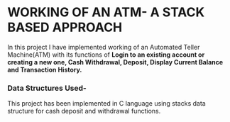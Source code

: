 <h1>WORKING OF AN ATM- A STACK BASED APPROACH</h1>
<p> In this project I have implemented working of an Automated Teller Machine(ATM) with its functions of <b>Login to an existing account or creating a new one, Cash Withdrawal, Deposit, Display Current Balance and Transaction History.</b></p>

 <h3>Data Structures Used-</h3>
 <p> This project has been implemented in C language using stacks data structure for cash deposit and withdrawal functions.<p>
